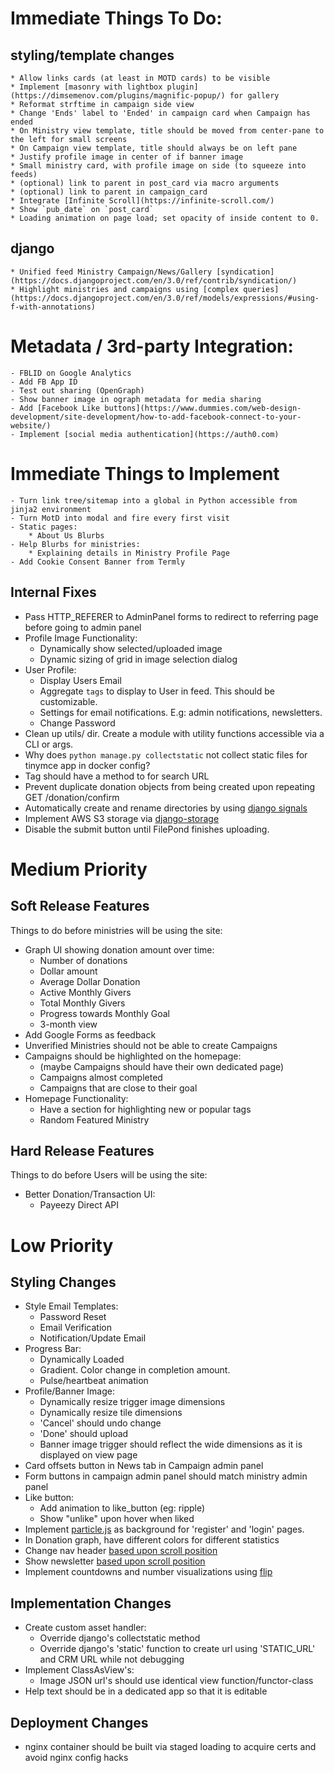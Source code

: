 # Immediate Things To Do:
## styling/template changes
    * Allow links cards (at least in MOTD cards) to be visible
    * Implement [masonry with lightbox plugin](https://dimsemenov.com/plugins/magnific-popup/) for gallery
    * Reformat strftime in campaign side view
    * Change 'Ends' label to 'Ended' in campaign card when Campaign has ended
    * On Ministry view template, title should be moved from center-pane to the left for small screens
    * On Campaign view template, title should always be on left pane
    * Justify profile image in center of if banner image
    * Small ministry card, with profile image on side (to squeeze into feeds)
    * (optional) link to parent in post_card via macro arguments
    * (optional) link to parent in campaign_card
    * Integrate [Infinite Scroll](https://infinite-scroll.com/)
    * Show `pub_date` on `post_card`
    * Loading animation on page load; set opacity of inside content to 0.
    

## django
    * Unified feed Ministry Campaign/News/Gallery [syndication](https://docs.djangoproject.com/en/3.0/ref/contrib/syndication/)
    * Highlight ministries and campaigns using [complex queries](https://docs.djangoproject.com/en/3.0/ref/models/expressions/#using-f-with-annotations)
    


# Metadata / 3rd-party Integration:
    - FBLID on Google Analytics
    - Add FB App ID
    - Test out sharing (OpenGraph)
    - Show banner image in ograph metadata for media sharing
    - Add [Facebook Like buttons](https://www.dummies.com/web-design-development/site-development/how-to-add-facebook-connect-to-your-website/)
    - Implement [social media authentication](https://auth0.com)


# Immediate Things to Implement
    - Turn link tree/sitemap into a global in Python accessible from jinja2 environment
    - Turn MotD into modal and fire every first visit
    - Static pages:
        * About Us Blurbs
    - Help Blurbs for ministries:
        * Explaining details in Ministry Profile Page
    - Add Cookie Consent Banner from Termly


## Internal Fixes
- Pass HTTP_REFERER to AdminPanel forms to redirect to referring page before going to admin panel
- Profile Image Functionality:
    * Dynamically show selected/uploaded image
    * Dynamic sizing of grid in image selection dialog
- User Profile:
    * Display Users Email
    * Aggregate `tags` to display to User in feed. This should be customizable.
    * Settings for email notifications. E.g: admin notifications, newsletters.
    * Change Password
- Clean up utils/ dir. Create a module with utility functions accessible via a CLI or args.
- Why does `python manage.py collectstatic` not collect static files for tinymce app in docker config?
- Tag should have a method to for search URL
- Prevent duplicate donation objects from being created upon repeating GET /donation/confirm
- Automatically create and rename directories by using [django signals](https://docs.djangoproject.com/en/3.0/ref/signals/#django.db.models.signals.pre_save)
- Implement AWS S3 storage via [django-storage](https://django-storages.readthedocs.io/en/latest/backends/amazon-S3.html)
- Disable the submit button until FilePond finishes uploading.


# Medium Priority 
## Soft Release Features
Things to do before ministries will be using the site:
- Graph UI showing donation amount over time:
    * Number of donations
    * Dollar amount
    * Average Dollar Donation
    * Active Monthly Givers
    * Total Monthly Givers
    * Progress towards Monthly Goal
    * 3-month view
- Add Google Forms as feedback
- Unverified Ministries should not be able to create Campaigns
- Campaigns should be highlighted on the homepage:
    - (maybe Campaigns should have their own dedicated page)
    * Campaigns almost completed
    * Campaigns that are close to their goal
- Homepage Functionality:
    * Have a section for highlighting new or popular tags
    * Random Featured Ministry

## Hard Release Features
Things to do before Users will be using the site:
- Better Donation/Transaction UI:
    * Payeezy Direct API

# Low Priority
## Styling Changes
- Style Email Templates:
    * Password Reset
    * Email Verification
    * Notification/Update Email
- Progress Bar:
    * Dynamically Loaded
    * Gradient. Color change in completion amount.
    * Pulse/heartbeat animation
- Profile/Banner Image:
    * Dynamically resize trigger image dimensions
    * Dynamically resize tile dimensions
    * 'Cancel' should undo change
    * 'Done' should upload
    * Banner image trigger should reflect the wide dimensions as it is displayed on view page
- Card offsets button in News tab in Campaign admin panel
- Form buttons in campaign admin panel should match ministry admin panel
- Like button:
    * Add animation to like_button (eg: ripple)
    * Show "unlike" upon hover when liked
- Implement [particle.js](https://github.com/VincentGarreau/particles.js/) as background for 'register' and 'login' pages.    
- In Donation graph, have different colors for different statistics
- Change nav header [based upon scroll position](https://pqina.nl/blog/applying-styles-based-on-the-user-scroll-position-with-smart-css/)
- Show newsletter [based upon scroll position](https://pqina.nl/blog/using-smart-css-to-time-your-wonderful-newsletter-popup/)
- Implement countdowns and number visualizations using [flip](https://pqina.nl/flip/)

## Implementation Changes
- Create custom asset handler:
    * Override django's collectstatic method
    * Override django's 'static' function to create url using 'STATIC_URL' and CRM URL while not debugging
- Implement ClassAsView's:
    * Image JSON url's should use identical view function/functor-class
- Help text should be in a dedicated app so that it is editable

## Deployment Changes
- nginx container should be built via staged loading to acquire certs and avoid nginx config hacks
